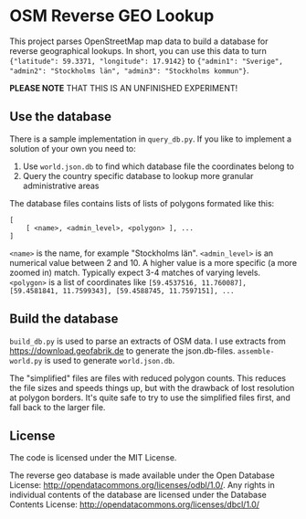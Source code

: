 # OSM Reverse GEO Lookup

This project parses OpenStreetMap map data to build a database for reverse geographical lookups. In short, you can use this data to turn `{"latitude": 59.3371, "longitude": 17.9142}` to `{"admin1": "Sverige", "admin2": "Stockholms län", "admin3": "Stockholms kommun"}`.

**PLEASE NOTE** THAT THIS IS AN UNFINISHED EXPERIMENT!

## Use the database

There is a sample implementation in `query_db.py`. If you like to implement a solution of your own you need to:

1. Use `world.json.db` to find which database file the coordinates belong to
2. Query the country specific database to lookup more granular administrative areas

The database files contains lists of lists of polygons formated like this:

```
[
    [ <name>, <admin_level>, <polygon> ], ...
]
```

`<name>` is the name, for example "Stockholms län". `<admin_level>` is an numerical value between 2 and 10. A higher value is a more specific (a more zoomed in) match. Typically expect 3-4 matches of varying levels. `<polygon>` is a list of coordinates like `[59.4537516, 11.760087], [59.4581841, 11.7599343], [59.4588745, 11.7597151], ...`

## Build the database

`build_db.py` is used to parse an extracts of OSM data. I use extracts from https://download.geofabrik.de to generate the json.db-files. `assemble-world.py` is used to generate `world.json.db`.

The "simplified" files are files with reduced polygon counts. This reduces the file sizes and speeds things up, but with the drawback of lost resolution at polygon borders. It's quite safe to try to use the simplified files first, and fall back to the larger file.

## License

The code is licensed under the MIT License.

The reverse geo database is made available under the Open Database License: http://opendatacommons.org/licenses/odbl/1.0/. Any rights in individual contents of the database are licensed under the Database Contents License: http://opendatacommons.org/licenses/dbcl/1.0/
